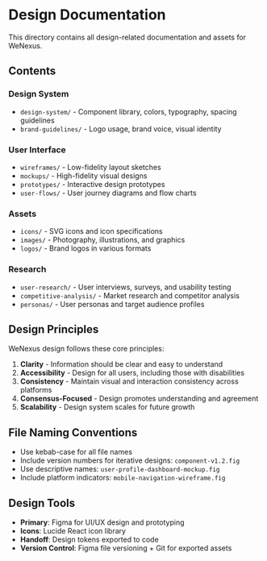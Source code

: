 # Design Documentation

This directory contains all design-related documentation and assets for WeNexus.

## Contents

### Design System
- `design-system/` - Component library, colors, typography, spacing guidelines
- `brand-guidelines/` - Logo usage, brand voice, visual identity

### User Interface
- `wireframes/` - Low-fidelity layout sketches
- `mockups/` - High-fidelity visual designs
- `prototypes/` - Interactive design prototypes
- `user-flows/` - User journey diagrams and flow charts

### Assets
- `icons/` - SVG icons and icon specifications
- `images/` - Photography, illustrations, and graphics
- `logos/` - Brand logos in various formats

### Research
- `user-research/` - User interviews, surveys, and usability testing
- `competitive-analysis/` - Market research and competitor analysis
- `personas/` - User personas and target audience profiles

## Design Principles

WeNexus design follows these core principles:

1. **Clarity** - Information should be clear and easy to understand
2. **Accessibility** - Design for all users, including those with disabilities
3. **Consistency** - Maintain visual and interaction consistency across platforms
4. **Consensus-Focused** - Design promotes understanding and agreement
5. **Scalability** - Design system scales for future growth

## File Naming Conventions

- Use kebab-case for all file names
- Include version numbers for iterative designs: `component-v1.2.fig`
- Use descriptive names: `user-profile-dashboard-mockup.fig`
- Include platform indicators: `mobile-navigation-wireframe.fig`

## Design Tools

- **Primary**: Figma for UI/UX design and prototyping
- **Icons**: Lucide React icon library
- **Handoff**: Design tokens exported to code
- **Version Control**: Figma file versioning + Git for exported assets